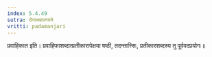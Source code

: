 ```yaml
---
index: 5.4.49
sutra: रोगाच्चापनयने
vritti: padamanjari
---
```


 प्रवाहिकात इति। प्रवाहिफाशब्दात्प्रतीकारापेक्षया षष्ठी, तदन्तात्त्सिः, प्रतीकारशब्दस्य तु पूर्ववदप्रयोगः॥